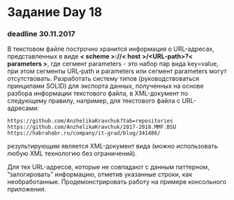 ﻿# Задание Day 18

### deadline 30.11.2017

В текстовом файле построчно хранится информация о URL-адресах, представленных в виде **< scheme >://< host >/<URL‐path>?< parameters >**, где сегмент parameters - это набор пар вида key=value, при этом сегменты URL‐path и parameters  или сегмент parameters могут отсутствовать. 
Разработать систему типов (руководствоваться принципами SOLID) для экспорта данных, полученных на основе разбора информации текстового файла, в XML-документ по следующему правилу, например, для текстового файла с URL-адресами:

    https://github.com/AnzhelikaKravchuk?tab=repositories 
    https://github.com/AnzhelikaKravchuk/2017-2018.MMF.BSU
    https://habrahabr.ru/company/it-grad/blog/341486/

результирующим является XML-документ вида (можно использовать любую XML технологию без ограничений).

Для тех URL-адресов, которые не совпадают с данным паттерном, “залогировать” информацию, отметив указанные строки, как необработанные. 
Продемонстрировать работу на примере консольного приложения.

